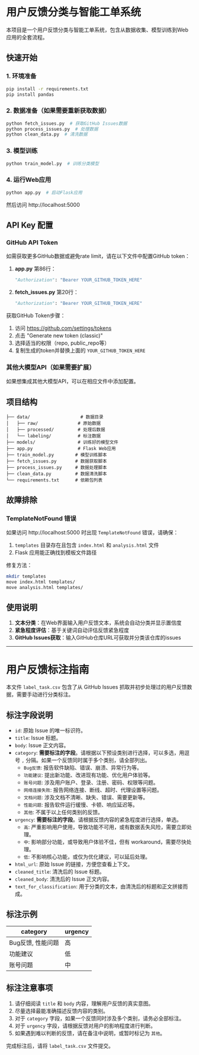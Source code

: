 # 用户反馈分类与智能工单系统

本项目是一个用户反馈分类与智能工单系统，包含从数据收集、模型训练到Web应用的全套流程。


## 快速开始

### 1. 环境准备
```bash
pip install -r requirements.txt
pip install pandas
```

### 2. 数据准备（如果需要重新获取数据）
```bash
python fetch_issues.py  # 获取GitHub Issues数据
python process_issues.py  # 处理数据
python clean_data.py  # 清洗数据
```

### 3. 模型训练
```bash
python train_model.py  # 训练分类模型
```

### 4. 运行Web应用
```bash
python app.py  # 启动Flask应用
```
然后访问 http://localhost:5000

## API Key 配置

### GitHub API Token
如需获取更多GitHub数据或避免rate limit，请在以下文件中配置GitHub token：

1. **app.py** 第86行：
   ```python
   "Authorization": "Bearer YOUR_GITHUB_TOKEN_HERE"
   ```

2. **fetch_issues.py** 第20行：
   ```python
   "Authorization": "Bearer YOUR_GITHUB_TOKEN_HERE"
   ```

获取GitHub Token步骤：
1. 访问 https://github.com/settings/tokens
2. 点击 "Generate new token (classic)"
3. 选择适当的权限（repo, public_repo等）
4. 复制生成的token并替换上面的 `YOUR_GITHUB_TOKEN_HERE`

### 其他大模型API（如果需要扩展）
如果想集成其他大模型API，可以在相应文件中添加配置。

## 项目结构
```
├── data/                   # 数据目录
│   ├── raw/               # 原始数据
│   ├── processed/         # 处理后数据
│   └── labeling/          # 标注数据
├── models/                # 训练好的模型文件
├── app.py                 # Flask Web应用
├── train_model.py        # 模型训练脚本
├── fetch_issues.py       # 数据获取脚本
├── process_issues.py     # 数据处理脚本
├── clean_data.py         # 数据清洗脚本
└── requirements.txt      # 依赖包列表
```

## 故障排除

### TemplateNotFound 错误
如果访问 http://localhost:5000 时出现 `TemplateNotFound` 错误，请确保：
1. `templates` 目录存在且包含 `index.html` 和 `analysis.html` 文件
2. Flask 应用能正确找到模板文件路径

修复方法：
```bash
mkdir templates
move index.html templates/
move analysis.html templates/
```

## 使用说明

1. **文本分类**：在Web界面输入用户反馈文本，系统会自动分类并显示置信度
2. **紧急程度评估**：基于关键词自动评估反馈紧急程度
3. **GitHub Issues获取**：输入GitHub仓库URL可获取并分类该仓库的issues

---

# 用户反馈标注指南

本文件 `label_task.csv` 包含了从 GitHub Issues 抓取并初步处理过的用户反馈数据，需要手动进行分类标注。

## 标注字段说明

- `id`: 原始 Issue 的唯一标识符。
- `title`: Issue 标题。
- `body`: Issue 正文内容。
- `category`: **需要标注的字段**。请根据以下预设类别进行选择，可以多选，用逗号 `,` 分隔。如果一个反馈同时属于多个类别，请全部列出。
  - `Bug反馈`: 报告软件缺陷、错误、崩溃、异常行为等。
  - `功能建议`: 提出新功能、改进现有功能、优化用户体验等。
  - `账号问题`: 涉及用户账户、登录、注册、密码、权限等问题。
  - `网络连接失败`: 报告网络连接、断线、超时、代理设置等问题。
  - `文档问题`: 涉及文档不清晰、缺失、错误、需要更新等。
  - `性能问题`: 报告软件运行缓慢、卡顿、响应延迟等。
  - `其他`: 不属于以上任何类别的反馈。
- `urgency`: **需要标注的字段**。请根据反馈内容的紧急程度进行选择，单选。
  - `高`: 严重影响用户使用，导致功能不可用，或有数据丢失风险，需要立即处理。
  - `中`: 影响部分功能，或导致用户体验不佳，但有 workaround，需要尽快处理。
  - `低`: 不影响核心功能，或仅为优化建议，可以延后处理。
- `html_url`: 原始 Issue 的链接，方便您查看上下文。
- `cleaned_title`: 清洗后的 Issue 标题。
- `cleaned_body`: 清洗后的 Issue 正文内容。
- `text_for_classification`: 用于分类的文本，由清洗后的标题和正文拼接而成。

## 标注示例

| category           | urgency |
|--------------------|---------|
| Bug反馈, 性能问题  | 高      |
| 功能建议           | 低      |
| 账号问题           | 中      |

## 标注注意事项

1.  请仔细阅读 `title` 和 `body` 内容，理解用户反馈的真实意图。
2.  尽量选择最能准确描述反馈内容的类别。
3.  对于 `category` 字段，如果一个反馈同时涉及多个类别，请务必全部标注。
4.  对于 `urgency` 字段，请根据反馈对用户的影响程度进行判断。
5.  如果遇到难以判断的反馈，请在备注中说明，或暂时标记为 `其他`。

完成标注后，请将 `label_task.csv` 文件提交。

